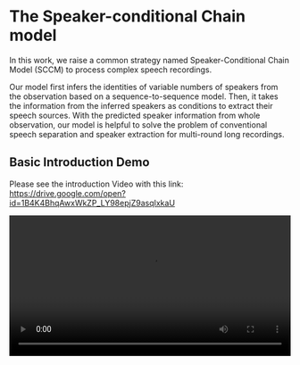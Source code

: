 # The Speaker-conditional Chain model

In this work, we raise a common strategy named 
Speaker-Conditional Chain Model (SCCM) to process complex speech recordings. 

Our model first infers the identities of variable numbers of speakers from the observation based on a sequence-to-sequence model. Then, it takes the information from the inferred speakers as conditions to extract their speech sources. With the predicted speaker information from whole observation, our model is helpful to solve the problem of conventional speech separation and speaker extraction for multi-round long recordings.


## Basic Introduction Demo 

Please see the introduction Video with this link:
https://drive.google.com/open?id=1B4K4BhqAwxWkZP_LY98epjZ9asqIxkaU

<video src="https://drive.google.com/open?id=1B4K4BhqAwxWkZP_LY98epjZ9asqIxkaU" controls="controls" width="100%" height="auto"/>

To use the Cayman theme:

1. Add the following to your site's `_config.yml`:

    ```yml
    theme: jekyll-theme-cayman
    ```

2. Optionally, if you'd like to preview your site on your computer, add the following to your site's `Gemfile`:

    ```ruby
    gem "github-pages", group: :jekyll_plugins
    ```


